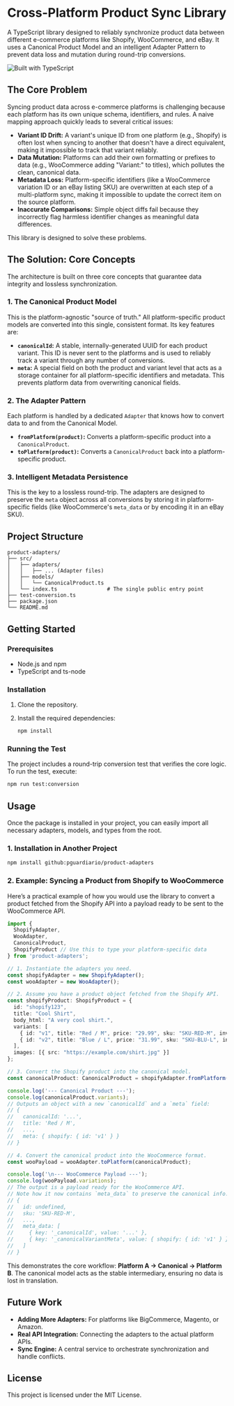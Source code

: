 # Cross-Platform Product Sync Library

A TypeScript library designed to reliably synchronize product data between different e-commerce platforms like Shopify, WooCommerce, and eBay. It uses a Canonical Product Model and an intelligent Adapter Pattern to prevent data loss and mutation during round-trip conversions.

![Built with TypeScript](https://img.shields.io/badge/built%20with-TypeScript-007ACC)

## The Core Problem

Syncing product data across e-commerce platforms is challenging because each platform has its own unique schema, identifiers, and rules. A naive mapping approach quickly leads to several critical issues:

-   **Variant ID Drift:** A variant's unique ID from one platform (e.g., Shopify) is often lost when syncing to another that doesn't have a direct equivalent, making it impossible to track that variant reliably.
-   **Data Mutation:** Platforms can add their own formatting or prefixes to data (e.g., WooCommerce adding "Variant:" to titles), which pollutes the clean, canonical data.
-   **Metadata Loss:** Platform-specific identifiers (like a WooCommerce variation ID or an eBay listing SKU) are overwritten at each step of a multi-platform sync, making it impossible to update the correct item on the source platform.
-   **Inaccurate Comparisons:** Simple object diffs fail because they incorrectly flag harmless identifier changes as meaningful data differences.

This library is designed to solve these problems.

## The Solution: Core Concepts

The architecture is built on three core concepts that guarantee data integrity and lossless synchronization.

### 1. The Canonical Product Model

This is the platform-agnostic "source of truth." All platform-specific product models are converted into this single, consistent format. Its key features are:

-   **`canonicalId`:** A stable, internally-generated UUID for each product variant. This ID is never sent to the platforms and is used to reliably track a variant through any number of conversions.
-   **`meta`:** A special field on both the product and variant level that acts as a storage container for all platform-specific identifiers and metadata. This prevents platform data from overwriting canonical fields.

### 2. The Adapter Pattern

Each platform is handled by a dedicated `Adapter` that knows how to convert data to and from the Canonical Model.

-   **`fromPlatform(product)`:** Converts a platform-specific product into a `CanonicalProduct`.
-   **`toPlatform(product)`:** Converts a `CanonicalProduct` back into a platform-specific product.

### 3. Intelligent Metadata Persistence

This is the key to a lossless round-trip. The adapters are designed to preserve the `meta` object across all conversions by storing it in platform-specific fields (like WooCommerce's `meta_data` or by encoding it in an eBay SKU).

## Project Structure

```
product-adapters/
├── src/
│   ├── adapters/
│   │   ├── ... (Adapter files)
│   ├── models/
│   │   └── CanonicalProduct.ts
│   └── index.ts                # The single public entry point
├── test-conversion.ts
├── package.json
└── README.md
```

## Getting Started

### Prerequisites

-   Node.js and npm
-   TypeScript and ts-node

### Installation

1.  Clone the repository.
2.  Install the required dependencies:

    ```bash
    npm install
    ```

### Running the Test

The project includes a round-trip conversion test that verifies the core logic. To run the test, execute:

```bash
npm run test:conversion
```

## Usage

Once the package is installed in your project, you can easily import all necessary adapters, models, and types from the root.

### 1. Installation in Another Project


```bash
npm install github:pguardiario/product-adapters
```

### 2. Example: Syncing a Product from Shopify to WooCommerce

Here’s a practical example of how you would use the library to convert a product fetched from the Shopify API into a payload ready to be sent to the WooCommerce API.

```typescript
import {
  ShopifyAdapter,
  WooAdapter,
  CanonicalProduct,
  ShopifyProduct // Use this to type your platform-specific data
} from 'product-adapters';

// 1. Instantiate the adapters you need.
const shopifyAdapter = new ShopifyAdapter();
const wooAdapter = new WooAdapter();

// 2. Assume you have a product object fetched from the Shopify API.
const shopifyProduct: ShopifyProduct = {
  id: "shopify123",
  title: "Cool Shirt",
  body_html: "A very cool shirt.",
  variants: [
    { id: "v1", title: "Red / M", price: "29.99", sku: "SKU-RED-M", inventory_quantity: 10 },
    { id: "v2", title: "Blue / L", price: "31.99", sku: "SKU-BLU-L", inventory_quantity: 5 }
  ],
  images: [{ src: "https://example.com/shirt.jpg" }]
};

// 3. Convert the Shopify product into the canonical model.
const canonicalProduct: CanonicalProduct = shopifyAdapter.fromPlatform(shopifyProduct);

console.log('--- Canonical Product ---');
console.log(canonicalProduct.variants);
// Outputs an object with a new `canonicalId` and a `meta` field:
// {
//   canonicalId: '...',
//   title: 'Red / M',
//   ...,
//   meta: { shopify: { id: 'v1' } }
// }

// 4. Convert the canonical product into the WooCommerce format.
const wooPayload = wooAdapter.toPlatform(canonicalProduct);

console.log('\n--- WooCommerce Payload ---');
console.log(wooPayload.variations);
// The output is a payload ready for the WooCommerce API.
// Note how it now contains `meta_data` to preserve the canonical info.
// {
//   id: undefined,
//   sku: 'SKU-RED-M',
//   ...,
//   meta_data: [
//     { key: '_canonicalId', value: '...' },
//     { key: '_canonicalVariantMeta', value: { shopify: { id: 'v1' } } }
//   ]
// }
```
This demonstrates the core workflow: **Platform A → Canonical → Platform B**. The canonical model acts as the stable intermediary, ensuring no data is lost in translation.

## Future Work

-   **Adding More Adapters:** For platforms like BigCommerce, Magento, or Amazon.
-   **Real API Integration:** Connecting the adapters to the actual platform APIs.
-   **Sync Engine:** A central service to orchestrate synchronization and handle conflicts.

## License

This project is licensed under the MIT License.